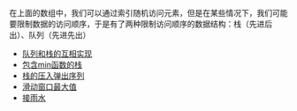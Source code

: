 
在上面的数组中，我们可以通过索引随机访问元素，但是在某些情况下，我们可能要限制数据的访问顺序，于是有了两种限制访问顺序的数据结构：栈（先进后出）、队列（先进先出）

- [队列和栈的互相实现]()
- [包含min函数的栈]()
- [栈的压入弹出序列]()
- [滑动窗口最大值]()
- [接雨水]()
